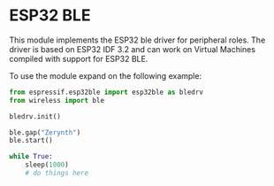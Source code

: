 # ESP32 BLE

This module implements the ESP32 ble driver for peripheral roles.
The driver is based on ESP32 IDF 3.2 and can work on Virtual Machines compiled with support for ESP32 BLE.

To use the module expand on the following example:

```py
from espressif.esp32ble import esp32ble as bledrv
from wireless import ble

bledrv.init()

ble.gap("Zerynth")
ble.start()

while True:
    sleep(1000)
    # do things here
```
<!--stackedit_data:
eyJoaXN0b3J5IjpbNjcxNjM3OTY1XX0=
-->